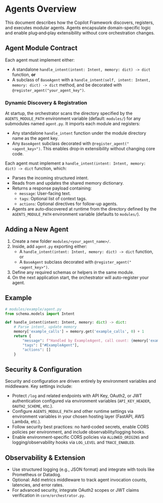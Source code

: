 # Agents Overview

This document describes how the Copilot Framework discovers, registers, and executes modular agents. Agents encapsulate domain-specific logic and enable plug‑and‑play extensibility without core orchestration changes.

## Agent Module Contract

Each agent must implement either:
- A standalone `handle_intent(intent: Intent, memory: dict) -> dict` function, **or**
- A subclass of `BaseAgent` with a `handle_intent(self, intent: Intent, memory: dict) -> dict` method, and be decorated with `@register_agent("your_agent_key")`.

### Dynamic Discovery & Registration
At startup, the orchestrator scans the directory specified by the `AGENTS_MODULE_PATH` environment variable (default: `modules/`) for any submodules named `agent.py`. It imports each module and registers:
- Any standalone `handle_intent` function under the module directory name as the agent key.
- Any `BaseAgent` subclass decorated with `@register_agent("<agent_key>")`.
This enables drop‑in extensibility without changing core code.

Each agent must implement a `handle_intent(intent: Intent, memory: dict) -> dict` function, which:
- Parses the incoming structured intent.
- Reads from and updates the shared memory dictionary.
- Returns a response payload containing:
  - `message`: User-facing text.
  - `tags`: Optional list of context tags.
  - `actions`: Optional directives for follow-up agents.
- Agents are auto‑discovered at runtime from the directory defined by the `AGENTS_MODULE_PATH` environment variable (defaults to `modules/`).

## Adding a New Agent

1. Create a new folder `modules/<your_agent_name>/`.
2. Inside, add `agent.py` exporting either:
   - A `handle_intent(intent: Intent, memory: dict) -> dict` function, or
   - A `BaseAgent` subclass decorated with `@register_agent("<agent_key>")`.
3. Define any required schemas or helpers in the same module.
4. On the next application start, the orchestrator will auto-register your agent.

## Example

```python
# modules/example/agent.py
from schema.models import Intent

def handle_intent(intent: Intent, memory: dict) -> dict:
    # Parse intent, update memory
    memory['example_calls'] = memory.get('example_calls', 0) + 1
    return {
        "message": f"Handled by ExampleAgent, call count: {memory['example_calls']}",
        "tags": ["#ExampleAgent"],
        "actions": []
    }
```

## Security & Configuration

Security and configuration are driven entirely by environment variables and middleware. Key settings include:

- Protect `/log` and related endpoints with API Key, OAuth2, or JWT authentication configured via environment variables (`API_KEY_HEADER`, `OAUTH2_SCHEME`, etc.).
- Configure `AGENTS_MODULE_PATH` and other runtime settings via environment variables in your chosen hosting layer (FastAPI, AWS Lambda, etc.).
- Follow security best practices: no hard‑coded secrets, enable CORS policies per environment, and include observability/logging hooks.
- Enable environment‑specific CORS policies via `ALLOWED_ORIGINS` and logging/observability hooks via `LOG_LEVEL` and `TRACE_ENABLED`.

## Observability & Extension
- Use structured logging (e.g., JSON format) and integrate with tools like Prometheus or Datadog.
- Optional: Add metrics middleware to track agent invocation counts, latencies, and error rates.
- For advanced security, integrate OAuth2 scopes or JWT claims verification in `core/orchestrator.py`.

